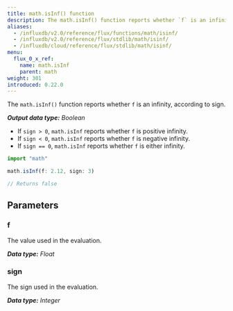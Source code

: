 ```yaml
---
title: math.isInf() function
description: The math.isInf() function reports whether `f` is an infinity, according to `sign`.
aliases:
  - /influxdb/v2.0/reference/flux/functions/math/isinf/
  - /influxdb/v2.0/reference/flux/stdlib/math/isinf/
  - /influxdb/cloud/reference/flux/stdlib/math/isinf/
menu:
  flux_0_x_ref:
    name: math.isInf
    parent: math
weight: 301
introduced: 0.22.0
---
```


The `math.isInf()` function reports whether `f` is an infinity, according to sign.

_**Output data type:** Boolean_

- If `sign > 0`, `math.isInf` reports whether `f` is positive infinity.
- If `sign < 0`, `math.isInf` reports whether `f` is negative infinity.
- If `sign == 0`, `math.isInf` reports whether `f` is either infinity.

```js
import "math"

math.isInf(f: 2.12, sign: 3)

// Returns false
```

## Parameters

### f
The value used in the evaluation.

_**Data type:** Float_

### sign
The sign used in the evaluation.

_**Data type:** Integer_
